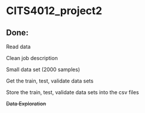 # CITS4012_project2

## Done:

Read data

Clean job description

Small data set (2000 samples)

Get the train, test, validate data sets

Store the train, test, validate data sets into the csv files

<s>Data Exploration</s>
